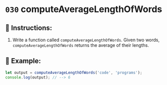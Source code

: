 # `030` computeAverageLengthOfWords

## 📝 Instructions:

1. Write a function called `computeAverageLengthOfWords`. Given two words, `computeAverageLengthOfWords` returns the average of their lengths.

## 📎 Example:

```Javascript
let output = computeAverageLengthOfWords('code', 'programs');
console.log(output); // --> 6
```
